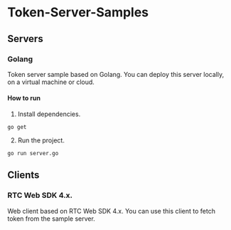 # Token-Server-Samples

## Servers

### Golang

Token server sample based on Golang. You can deploy this server locally, on a virtual machine or cloud.

#### How to run

1. Install dependencies.

```shell
go get
```

2. Run the project.

```shell
go run server.go
```

## Clients

### RTC Web SDK 4.x.

Web client based on RTC Web SDK 4.x. You can use this client to fetch token from the sample server.
